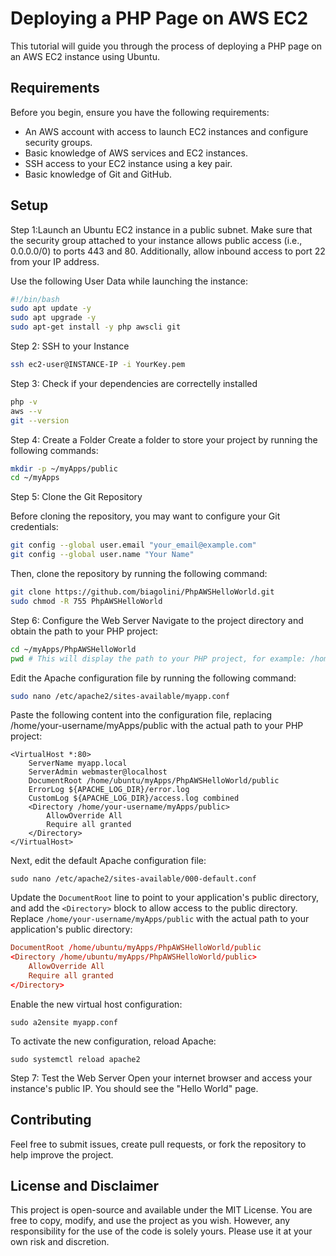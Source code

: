 # Deploying a PHP Page on AWS EC2

This tutorial will guide you through the process of deploying a PHP page on an AWS EC2 instance using Ubuntu.

## Requirements

Before you begin, ensure you have the following requirements:

- An AWS account with access to launch EC2 instances and configure security groups.
- Basic knowledge of AWS services and EC2 instances.
- SSH access to your EC2 instance using a key pair.
- Basic knowledge of Git and GitHub.

## Setup

Step 1:Launch an Ubuntu EC2 instance in a public subnet.
Make sure that the security group attached to your instance allows public access (i.e., 0.0.0.0/0) to ports 443 and 80. Additionally, allow inbound access to port 22 from your IP address.

Use the following User Data while launching the instance:

```bash
#!/bin/bash
sudo apt update -y
sudo apt upgrade -y
sudo apt-get install -y php awscli git
```

Step 2: SSH to your Instance

```bash
ssh ec2-user@INSTANCE-IP -i YourKey.pem
```

Step 3: Check if your dependencies are correctelly installed

```bash
php -v
aws --v
git --version
```

Step 4: Create a Folder
Create a folder to store your project by running the following commands:

```bash
mkdir -p ~/myApps/public
cd ~/myApps
```

Step 5: Clone the Git Repository

Before cloning the repository, you may want to configure your Git credentials:

```bash
git config --global user.email "your_email@example.com"
git config --global user.name "Your Name"
```

Then, clone the repository by running the following command:

```bash
git clone https://github.com/biagolini/PhpAWSHelloWorld.git
sudo chmod -R 755 PhpAWSHelloWorld
```

Step 6: Configure the Web Server
Navigate to the project directory and obtain the path to your PHP project:

```bash
cd ~/myApps/PhpAWSHelloWorld
pwd # This will display the path to your PHP project, for example: /home/ubuntu/myApps/PhpAWSHelloWorld
```

Edit the Apache configuration file by running the following command:

```bash
sudo nano /etc/apache2/sites-available/myapp.conf
```

Paste the following content into the configuration file, replacing /home/your-username/myApps/public with the actual path to your PHP project:

```
<VirtualHost *:80>
    ServerName myapp.local
    ServerAdmin webmaster@localhost
    DocumentRoot /home/ubuntu/myApps/PhpAWSHelloWorld/public
    ErrorLog ${APACHE_LOG_DIR}/error.log
    CustomLog ${APACHE_LOG_DIR}/access.log combined
    <Directory /home/your-username/myApps/public>
        AllowOverride All
        Require all granted
    </Directory>
</VirtualHost>
```

Next, edit the default Apache configuration file:

```ssh
sudo nano /etc/apache2/sites-available/000-default.conf
```

Update the `DocumentRoot` line to point to your application's public directory, and add the `<Directory>` block to allow access to the public directory. Replace `/home/your-username/myApps/public` with the actual path to your application's public directory:

```conf
DocumentRoot /home/ubuntu/myApps/PhpAWSHelloWorld/public
<Directory /home/ubuntu/myApps/PhpAWSHelloWorld/public>
    AllowOverride All
    Require all granted
</Directory>
```

Enable the new virtual host configuration:

```ssh
sudo a2ensite myapp.conf
```

To activate the new configuration, reload Apache:

```ssh
sudo systemctl reload apache2
```

Step 7: Test the Web Server
Open your internet browser and access your instance's public IP. You should see the "Hello World" page.

## Contributing

Feel free to submit issues, create pull requests, or fork the repository to help improve the project.

## License and Disclaimer

This project is open-source and available under the MIT License. You are free to copy, modify, and use the project as you wish. However, any responsibility for the use of the code is solely yours. Please use it at your own risk and discretion.
